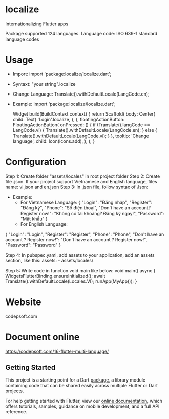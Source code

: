 # localize

Internationalizing Flutter apps

Package supported 124 languages.
Language code: ISO 639-1 standard language codes

# Usage
- Import: 
import 'package:localize/localize.dart';
- Syntaxt: "your string".localize
- Change Language: Translate().withDefaultLocale(LangCode.en);
- Example:
import 'package:localize/localize.dart';

  Widget build(BuildContext context) {
    return Scaffold(
      body: Center(
        child: Text(
          'Login'.localize,
        ),
      ),
      floatingActionButton: FloatingActionButton(
        onPressed: () {
          if (Translate().langCode == LangCode.vi) {
            Translate().withDefaultLocale(LangCode.en);
          } else {
            Translate().withDefaultLocale(LangCode.vi);
          }
        },
        tooltip: 'Change language',
        child: Icon(Icons.add),
      ),
    );
  }

# Configuration

Step 1: Create folder "assets/locales" in root project folder
Step 2: Create file <LangCode>.json. If your project support Vietnamese and English language, files name: vi.json and en.json
Step 3: In <LangCode>.json file, follow syntax of Json:
- Example:
    - For Vietnamese Language:
{
    "Login": "Đăng nhập",
    "Register": "Đăng ký",
    "Phone": "Số điện thoại",
    "Don't have an account? Register now!": "Không có tài khoảng? Đăng ký ngay!",
    "Password": "Mật khẩu"
}
    - For English Language:

{
    "Login": "Login",
    "Register": "Register",
    "Phone": "Phone",
    "Don't have an account ? Register now!": "Don't have an account ? Register now!",
    "Password": "Password"
}
    
Step 4: In pubspec.yaml, add assets to your application, add an assets section, like this:
  assets:
      - assets/locales/

Step 5: Write code in function void main like below:
void main() async {
  WidgetsFlutterBinding.ensureInitialized();
  await Translate().withDefaultLocale(Locales.VI);
  runApp(MyApp());
}

# Website
codepsoft.com

# Document online
https://codepsoft.com/16-flutter-multi-language/

## Getting Started

This project is a starting point for a Dart
[package](https://flutter.dev/developing-packages/),
a library module containing code that can be shared easily across
multiple Flutter or Dart projects.

For help getting started with Flutter, view our 
[online documentation](https://flutter.dev/docs), which offers tutorials, 
samples, guidance on mobile development, and a full API reference.

